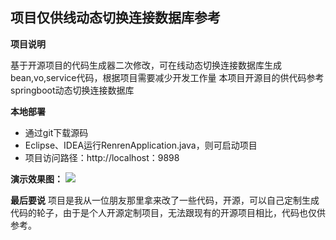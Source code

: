 ## 项目仅供线动态切换连接数据库参考 
**项目说明** 

基于开源项目的代码生成器二次修改，可在线动态切换连接数据库生成bean,vo,service代码，根据项目需要减少开发工作量
本项目开源目的供代码参考springboot动态切换连接数据库

**本地部署**
- 通过git下载源码
- Eclipse、IDEA运行RenrenApplication.java，则可启动项目
- 项目访问路径：http://localhost：9898

**演示效果图：**
![](http://qiniu.blackdir.com/2019/20190416144232.png)

**最后要说**
项目是我从一位朋友那里拿来改了一些代码，开源，可以自己定制生成代码的轮子，由于是个人开源定制项目，无法跟现有的开源项目相比，代码也仅供参考。